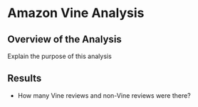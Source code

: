 <h1>Amazon Vine Analysis</h1>
<h2>Overview of the Analysis</h2>
<p> Explain the purpose of this analysis</p>
<h2>Results</h2>
<ul>
  <li>How many Vine reviews and non-Vine reviews were there?</li>
</ul>
<img src="

